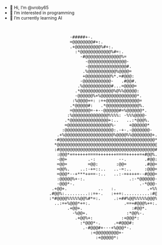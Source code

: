 - 👋 Hi, I’m @vroby65
- 👀 I’m interested in programming
- 🌱 I’m currently learning AI

<pre>
                                                                                
                                                                                
                          -#####+-.                                             
                          =@@@@@@@@#+:.                                         
                          .+@@@@@@@@@@%#+:.                                     
                            :*@@@@@@@@@@@@%#=:.                                 
                              -#@@@@@@@@@@@@@@%=                                
                                -@@@@@@@@@@@@@@@-                               
                                -@@@@@@@@@@@@@@@#.                              
                               .%@@@@@@@@@@@%@@@@=                              
                               +@@@@@@@@@@%*.=#@@@:                             
                              -@@@@@@@@@@@-   .#@@#.                            
                             .%@@@@@@@@@@@#...=@@@@=                            
                            .*@@@@@@@@@@@@@%@%%@@@@@:                           
                            -@@@@@@%+%@@@@@@@@@@@@@@*.                          
                           :%@@@@+=: :=+@@@@@@@@@@@@@=                          
                          .*@@@@@#:   .*@@@@@@@@@@@@@%.                         
                          =@@@@@@@=-+--@@@@@@#=%@@@@@@*.                        
                         :%@@@@@@@@@@@@@@%%%%: -%%%@@@@-                        
                        .*@@@@@@@@@@@@@@@+:..   ..:*@@@%.                       
                        =@@@@@@@@@@@@@@@@@%-     +@@@@@@*                       
                       :@@@@@@@@@@@@@@@@@@@:.-+-.-@@@@@@@-                      
                     .+%@@@@@@@@@@@@@@@@@@@%@@@@%%@@@@@@@@+.                    
                    -#@@@@@@@@@@@@@@@@@@@@@@@@@@@@@@@@@@@@@*.                   
                    *@@@@@@@@@@@@@@@@@@@@@@@@@@@@@@@@@@@@@@@-                   
                    :#@@@@@@@@@@@@@@@@@@@@@@@@@@@@@@@@@@@@@#.                   
                     :@@@*+=+++++====+++++++====+++++=+#@@%.                    
                     -@@+        .-:         --.       .#@@:                    
                     =@@=        =@@:       :@@=       .#@@=                    
                     =@@%.    ..:-+=::..   ..-=:..     :@@@=                    
                     =@@@*--+***++==-:..   ..:-=++++=--#@@@=                    
                     :@@@@@%+-:.                 .:-*@@@@@@-                    
                     -@@@*-.                         .-*@@@-                    
                   .+@@+.            ..   :.            .+%%-                   
                  .#@@%:.........::=+-.   :++=:..........:#@@*:                 
                  :*#@@@@%%%%%@@%#*=:.     .:+##%@@%%%%%@@@%##:                 
                    ..:=+%@@@*+=:.             .==+#@@@%+=:.                    
                         .+@@+.                   :#@@*.                        
                           -%@@+.               :*@@%-.                         
                            .+@@%+:           :+@@@*:                           
                              :*@@@*-.     .=#@@@#:                             
                               .-#@@@#+---+%@@@*-.                              
                                  :+@@@@@@@@@+-                                 
                                    :+@@@@@*:                                     
</pre>




<!---
vroby65/vroby65 is a ✨ special ✨ repository because its `README.md` (this file) appears on your GitHub profile.
You can click the Preview link to take a look at your changes.
--->
